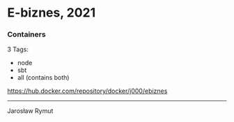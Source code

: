 # E-biznes, 2021

### Containers

3 Tags:

- node
- sbt
- all (contains both)

https://hub.docker.com/repository/docker/j000/ebiznes

-----

Jarosław Rymut
